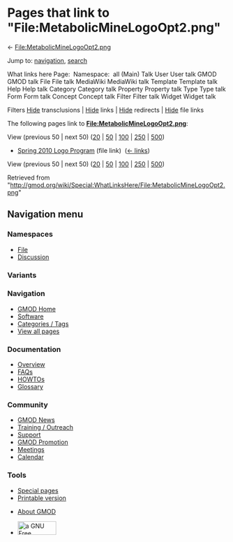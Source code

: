 <div id="mw-page-base" class="noprint">

</div>

<div id="mw-head-base" class="noprint">

</div>

<div id="content" class="mw-body" role="main">

<span id="top"></span>

<div id="mw-js-message" style="display:none;">

</div>



# <span dir="auto">Pages that link to "File:MetabolicMineLogoOpt2.png"</span>

<div id="bodyContent">

<div id="contentSub">

←
[File:MetabolicMineLogoOpt2.png](/wiki/File:MetabolicMineLogoOpt2.png "File:MetabolicMineLogoOpt2.png")

</div>

<div id="jump-to-nav" class="mw-jump">

Jump to: [navigation](#mw-navigation), [search](#p-search)

</div>

<div id="mw-content-text">

What links here Page:  Namespace:  all (Main) Talk User User talk GMOD
GMOD talk File File talk MediaWiki MediaWiki talk Template Template talk
Help Help talk Category Category talk Property Property talk Type Type
talk Form Form talk Concept Concept talk Filter Filter talk Widget
Widget talk

Filters
[Hide](/mediawiki/index.php?title=Special:WhatLinksHere/File:MetabolicMineLogoOpt2.png&hidetrans=1 "Special:WhatLinksHere/File:MetabolicMineLogoOpt2.png")
transclusions \|
[Hide](/mediawiki/index.php?title=Special:WhatLinksHere/File:MetabolicMineLogoOpt2.png&hidelinks=1 "Special:WhatLinksHere/File:MetabolicMineLogoOpt2.png")
links \|
[Hide](/mediawiki/index.php?title=Special:WhatLinksHere/File:MetabolicMineLogoOpt2.png&hideredirs=1 "Special:WhatLinksHere/File:MetabolicMineLogoOpt2.png")
redirects \|
[Hide](/mediawiki/index.php?title=Special:WhatLinksHere/File:MetabolicMineLogoOpt2.png&hideimages=1 "Special:WhatLinksHere/File:MetabolicMineLogoOpt2.png")
file links

The following pages link to
**[File:MetabolicMineLogoOpt2.png](/wiki/File:MetabolicMineLogoOpt2.png "File:MetabolicMineLogoOpt2.png")**:

View (previous 50 \| next 50)
([20](/mediawiki/index.php?title=Special:WhatLinksHere/File:MetabolicMineLogoOpt2.png&limit=20 "Special:WhatLinksHere/File:MetabolicMineLogoOpt2.png")
\|
[50](/mediawiki/index.php?title=Special:WhatLinksHere/File:MetabolicMineLogoOpt2.png&limit=50 "Special:WhatLinksHere/File:MetabolicMineLogoOpt2.png")
\|
[100](/mediawiki/index.php?title=Special:WhatLinksHere/File:MetabolicMineLogoOpt2.png&limit=100 "Special:WhatLinksHere/File:MetabolicMineLogoOpt2.png")
\|
[250](/mediawiki/index.php?title=Special:WhatLinksHere/File:MetabolicMineLogoOpt2.png&limit=250 "Special:WhatLinksHere/File:MetabolicMineLogoOpt2.png")
\|
[500](/mediawiki/index.php?title=Special:WhatLinksHere/File:MetabolicMineLogoOpt2.png&limit=500 "Special:WhatLinksHere/File:MetabolicMineLogoOpt2.png"))

- [Spring 2010 Logo
  Program](/wiki/Spring_2010_Logo_Program "Spring 2010 Logo Program")
  (file link) ‎ <span class="mw-whatlinkshere-tools">([←
  links](/mediawiki/index.php?title=Special:WhatLinksHere&target=Spring+2010+Logo+Program "Special:WhatLinksHere"))</span>

View (previous 50 \| next 50)
([20](/mediawiki/index.php?title=Special:WhatLinksHere/File:MetabolicMineLogoOpt2.png&limit=20 "Special:WhatLinksHere/File:MetabolicMineLogoOpt2.png")
\|
[50](/mediawiki/index.php?title=Special:WhatLinksHere/File:MetabolicMineLogoOpt2.png&limit=50 "Special:WhatLinksHere/File:MetabolicMineLogoOpt2.png")
\|
[100](/mediawiki/index.php?title=Special:WhatLinksHere/File:MetabolicMineLogoOpt2.png&limit=100 "Special:WhatLinksHere/File:MetabolicMineLogoOpt2.png")
\|
[250](/mediawiki/index.php?title=Special:WhatLinksHere/File:MetabolicMineLogoOpt2.png&limit=250 "Special:WhatLinksHere/File:MetabolicMineLogoOpt2.png")
\|
[500](/mediawiki/index.php?title=Special:WhatLinksHere/File:MetabolicMineLogoOpt2.png&limit=500 "Special:WhatLinksHere/File:MetabolicMineLogoOpt2.png"))

</div>

<div class="printfooter">

Retrieved from
"<http://gmod.org/wiki/Special:WhatLinksHere/File:MetabolicMineLogoOpt2.png>"

</div>

<div id="catlinks" class="catlinks catlinks-allhidden">

</div>

<div class="visualClear">

</div>

</div>

</div>

<div id="mw-navigation">

## Navigation menu

<div id="mw-head">



<div id="left-navigation">

<div id="p-namespaces" class="vectorTabs" role="navigation"
aria-labelledby="p-namespaces-label">

### Namespaces

- <span id="ca-nstab-image"><a href="/wiki/File:MetabolicMineLogoOpt2.png" accesskey="c"
  title="View the file page [c]">File</a></span>
- <span id="ca-talk"><a
  href="/mediawiki/index.php?title=File_talk:MetabolicMineLogoOpt2.png&amp;action=edit&amp;redlink=1"
  accesskey="t"
  title="Discussion about the content page [t]">Discussion</a></span>

</div>

<div id="p-variants" class="vectorMenu emptyPortlet" role="navigation"
aria-labelledby="p-variants-label">

### 

### Variants[](#)

<div class="menu">

</div>

</div>

</div>

<div id="right-navigation">





</div>



</div>

</div>

</div>

<div id="mw-panel">

<div id="p-logo" role="banner">

<a href="/wiki/Main_Page"
style="background-image: url(http://gmod.org/images/GMOD-cogs.png);"
title="Visit the main page"></a>

</div>

<div id="p-Navigation" class="portal" role="navigation"
aria-labelledby="p-Navigation-label">

### Navigation

<div class="body">

- <span id="n-GMOD-Home">[GMOD Home](/wiki/Main_Page)</span>
- <span id="n-Software">[Software](/wiki/GMOD_Components)</span>
- <span id="n-Categories-.2F-Tags">[Categories /
  Tags](/wiki/Categories)</span>
- <span id="n-View-all-pages">[View all
  pages](/wiki/Special:AllPages)</span>

</div>

</div>

<div id="p-Documentation" class="portal" role="navigation"
aria-labelledby="p-Documentation-label">

### Documentation

<div class="body">

- <span id="n-Overview">[Overview](/wiki/Overview)</span>
- <span id="n-FAQs">[FAQs](/wiki/Category:FAQ)</span>
- <span id="n-HOWTOs">[HOWTOs](/wiki/Category:HOWTO)</span>
- <span id="n-Glossary">[Glossary](/wiki/Glossary)</span>

</div>

</div>

<div id="p-Community" class="portal" role="navigation"
aria-labelledby="p-Community-label">

### Community

<div class="body">

- <span id="n-GMOD-News">[GMOD News](/wiki/GMOD_News)</span>
- <span id="n-Training-.2F-Outreach">[Training /
  Outreach](/wiki/Training_and_Outreach)</span>
- <span id="n-Support">[Support](/wiki/Support)</span>
- <span id="n-GMOD-Promotion">[GMOD
  Promotion](/wiki/GMOD_Promotion)</span>
- <span id="n-Meetings">[Meetings](/wiki/Meetings)</span>
- <span id="n-Calendar">[Calendar](/wiki/Calendar)</span>

</div>

</div>

<div id="p-tb" class="portal" role="navigation"
aria-labelledby="p-tb-label">

### Tools

<div class="body">

- <span id="t-specialpages"><a href="/wiki/Special:SpecialPages" accesskey="q"
  title="A list of all special pages [q]">Special pages</a></span>
- <span id="t-print"><a
  href="/mediawiki/index.php?title=Special:WhatLinksHere/File:MetabolicMineLogoOpt2.png&amp;printable=yes"
  rel="alternate" accesskey="p"
  title="Printable version of this page [p]">Printable version</a></span>

</div>

</div>

</div>

</div>

<div id="footer" role="contentinfo">

- <span id="footer-places-about">[About
  GMOD](/wiki/GMOD:About "GMOD:About")</span>

<!-- -->

- <span id="footer-copyrightico">[<img src="http://www.gnu.org/graphics/gfdl-logo-small.png" width="88"
  height="31" alt="a GNU Free Documentation License" />](http://www.gnu.org/licenses/fdl-1.3.html)</span>




</div>
